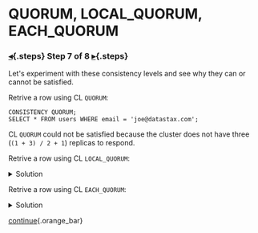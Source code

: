 <div class="top">

# QUORUM, LOCAL_QUORUM, EACH_QUORUM
### [◂](command:katapod.loadPage?step6){.steps} Step 7 of 8 [▸](command:katapod.loadPage?step8){.steps}
</div>

Let's experiment with these consistency levels and see why 
they can or cannot be satisfied.

 
Retrive a row using CL `QUORUM`:
```
CONSISTENCY QUORUM;
SELECT * FROM users WHERE email = 'joe@datastax.com';
```

CL `QUORUM` could not be satisfied because the cluster does not have three (`(1 + 3) / 2 + 1`) replicas to respond.


Retrive a row using CL `LOCAL_QUORUM`:
<details>
  <summary>Solution</summary>

```
CONSISTENCY LOCAL_QUORUM;
SELECT * FROM users WHERE email = 'joe@datastax.com';
```

<br/>
CL `LOCAL_QUORUM` was satisfied by the only replica in local datacenter *DC-London*. One (`1 / 2 + 1`) response wa required.
</details>

Retrive a row using CL `EACH_QUORUM`:
<details>
  <summary>Solution</summary>

```
CONSISTENCY EACH_QUORUM;
SELECT * FROM users WHERE email = 'joe@datastax.com';
```

<br/>
CL `EACH_QUORUM` could not be satisfied because datacenter *DC-Paris* does not have two (`3 / 2 + 1`) replicas to respond.
</details>

[continue](command:katapod.loadPage?step8){.orange_bar}
